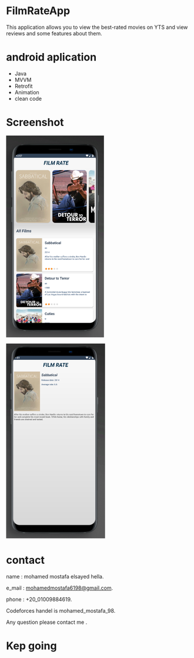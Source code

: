 # FilmRateApp
This application allows you to view the best-rated movies on YTS and view reviews and some features about them.

# android aplication
- Java
- MVVM
- Retrofit
- Animation
- clean code

# Screenshot
![Screenshot](imgs/Capture3.PNG)

![Screenshot](imgs/Capture4.PNG)

# contact

name : mohamed mostafa elsayed hella.

e_mail : mohamedmostafa6198@gmail.com.

phone : +20_01009884619.

Codeforces handel is mohamed_mostafa_98.

Any question please contact me .

# Kep going
